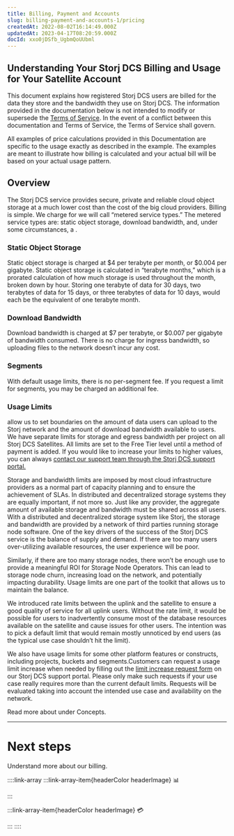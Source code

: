 ```yaml
---
title: Billing, Payment and Accounts
slug: billing-payment-and-accounts-1/pricing
createdAt: 2022-08-02T16:14:49.000Z
updatedAt: 2023-04-17T08:20:59.000Z
docId: xxo0jDSfb_UgbmQoUUbml
---
```


## Understanding Your Storj DCS Billing and Usage for Your Satellite Account&#x20;

This document explains how registered Storj DCS users are billed for the data they store and the bandwidth they use on Storj DCS. The information provided in the documentation below is not intended to modify or supersede the [Terms of Service](https://www.storj.io/terms-of-service). In the event of a conflict between this documentation and Terms of Service, the Terms of Service shall govern.

All examples of price calculations provided in this Documentation are specific to the usage exactly as described in the example. The examples are meant to illustrate how billing is calculated and your actual bill will be based on your actual usage pattern.

## Overview

The Storj DCS service provides secure, private and reliable cloud object storage at a much lower cost than the cost of the big cloud providers.  Billing is simple. We charge for we will call  “metered service types.” The metered service types are: static object storage, download bandwidth, and, under some circumstances, a  [](docId\:A4kUGYhfgGbVhlQ2ZHXVS).&#x20;

### Static Object Storage&#x20;

Static object storage is charged at $4 per terabyte per month, or $0.004 per gigabyte. Static object storage is calculated in “terabyte months,” which is a prorated calculation of how much storage is used throughout the month, broken down by hour. Storing one terabyte of data for 30 days, two terabytes of data for 15 days, or three terabytes of data for 10 days, would each be the equivalent of one terabyte month.

### Download Bandwidth&#x20;

Download bandwidth is charged at $7 per terabyte, or $0.007 per gigabyte of bandwidth consumed. There is no charge for ingress bandwidth, so uploading files to the network doesn’t incur any cost.&#x20;

### Segments

With default usage limits, there is no per-segment fee. If you request a [](docId\:A4kUGYhfgGbVhlQ2ZHXVS) limit for segments, you may be charged an additional fee.

### Usage Limits

[](docId\:Zrbz4XYhIOm99hhRShWHg) allow us to set boundaries on the amount of data users can upload to the Storj network and the amount of download bandwidth available to users. We have separate limits for storage and egress bandwidth per project on all Storj DCS Satellites. All limits are set to the Free Tier level until a method of payment is added. If you would like to increase your limits to higher values, you can always [contact our support team through the Storj DCS support portal.​](https://supportdcs.storj.io/hc/en-us/requests/new?ticket_form_id=360000683212)

Storage and bandwidth limits are imposed by most cloud infrastructure providers as a normal part of capacity planning and to ensure the achievement of SLAs. In distributed and decentralized storage systems they are equally important, if not more so. Just like any provider, the aggregate amount of available storage and bandwidth must be shared across all users. With a distributed and decentralized storage system like Storj, the storage and bandwidth are provided by a network of third parties running storage node software. One of the key drivers of the success of the Storj DCS service is the balance of supply and demand. If there are too many users over-utilizing available resources, the user experience will be poor.

Similarly, if there are too many storage nodes, there won’t be enough use to provide a meaningful ROI for Storage Node Operators. This can lead to storage node churn, increasing load on the network, and potentially impacting durability. Usage limits are one part of the toolkit that allows us to maintain the balance.

We introduced rate limits between the uplink and the satellite to ensure a good quality of service for all uplink users. Without the rate limit, it would be possible for users to inadvertently consume most of the database resources available on the satellite and cause issues for other users. The intention was to pick a default limit that would remain mostly unnoticed by end users (as the typical use case shouldn’t hit the limit).&#x20;

We also have usage limits for some other platform features or constructs, including projects, buckets and segments.Customers can request a usage limit increase when needed by filling out the [limit increase request form](https://supportdcs.storj.io/hc/en-us/requests/new?ticket_form_id=360000683212) on our Storj DCS support portal. Please only make such requests if your use case really requires more than the current default limits. Requests will be evaluated taking into account the intended use case and availability on the network.

Read more about [](docId\:Zrbz4XYhIOm99hhRShWHg) under Concepts.



***

# Next steps

Understand more about our billing.

::::link-array
:::link-array-item{headerColor headerImage}
📊

[](docId:59T_2l7c1rvZVhI8p91VX)&#x20;
:::

:::link-array-item{headerColor headerImage}
💳

[](docId:7U4_uu6Pzg6u2N6FpV9VE)&#x20;
:::
::::

